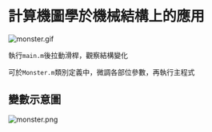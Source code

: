 # 計算機圖學於機械結構上的應用

![monster.gif](https://github.com/sunrimii/monster/blob/master/monster.gif?raw=true)

執行`main.m`後拉動滑桿，觀察結構變化

可於`Monster.m`類別定義中，微調各部位參數，再執行主程式

## 變數示意圖

![monster.png](https://github.com/sunrimii/monster/blob/master/monster.png?raw=true)
